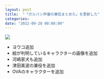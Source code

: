 ```yaml
---
layout: post
title:  "「ガルパン声優の兼役まとめた」を更新した"
categories: 
date: "2022-09-28 00:00:00"
---
```




<div class="trim">
  <div class="trim__item">
    <a href="{{ site.url }}/assets/images/2022-09-28-report/14-48-29.png">
      <img class="one" src="{{ site.url }}/assets/thumbnail/2022-09-28-report/14-48-29.png">
    </a>
  </div>
</div>



- ヨウコ追加
- 絵が判明しているキャラクターの画像を追加
- 河嶋家犬も追加
- 津田美波の兼役を追加
- OVAのキャラクターを追加

